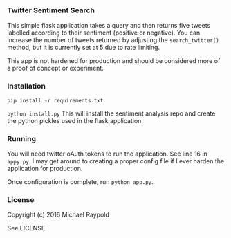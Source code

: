 ### Twitter Sentiment Search

This simple flask application takes a query and then returns five tweets labelled according to their sentiment (positive or negative). You can increase the number of tweets returned by adjusting the `search_twitter()` method, but it is currently set at 5 due to rate limiting.

This app is not hardened for production and should be considered more of a proof of concept or experiment.

### Installation

`pip install -r requirements.txt`

`python install.py` This will install the sentiment analysis repo and create the python pickles used in the flask application.

### Running

You will need twitter oAuth tokens to run the application. See line 16 in `appy.py`. I may get around to creating a proper config file if I ever harden the application for production.

Once configuration is complete, run `python app.py`.

### License

Copyright (c) 2016 Michael Raypold

See LICENSE
